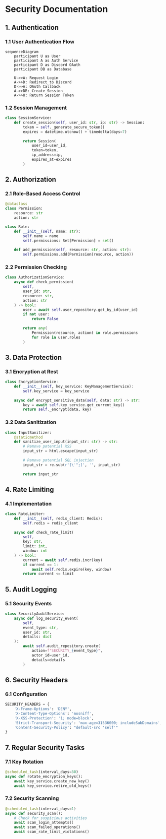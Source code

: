 # Security Documentation

## 1. Authentication

### 1.1 User Authentication Flow
```mermaid
sequenceDiagram
    participant U as User
    participant A as Auth Service
    participant D as Discord OAuth
    participant DB as Database
    
    U->>A: Request Login
    A->>D: Redirect to Discord
    D->>A: OAuth Callback
    A->>DB: Create Session
    A->>U: Return Session Token
```

### 1.2 Session Management
```python
class SessionService:
    def create_session(self, user_id: str, ip: str) -> Session:
        token = self._generate_secure_token()
        expires = datetime.utcnow() + timedelta(days=7)
        
        return Session(
            user_id=user_id,
            token=token,
            ip_address=ip,
            expires_at=expires
        )
```

## 2. Authorization

### 2.1 Role-Based Access Control
```python
@dataclass
class Permission:
    resource: str
    action: str

class Role:
    def __init__(self, name: str):
        self.name = name
        self.permissions: Set[Permission] = set()
    
    def add_permission(self, resource: str, action: str):
        self.permissions.add(Permission(resource, action))
```

### 2.2 Permission Checking
```python
class AuthorizationService:
    async def check_permission(
        self,
        user_id: str,
        resource: str,
        action: str
    ) -> bool:
        user = await self.user_repository.get_by_id(user_id)
        if not user:
            return False
        
        return any(
            Permission(resource, action) in role.permissions
            for role in user.roles
        )
```

## 3. Data Protection

### 3.1 Encryption at Rest
```python
class EncryptionService:
    def __init__(self, key_service: KeyManagementService):
        self.key_service = key_service
    
    async def encrypt_sensitive_data(self, data: str) -> str:
        key = await self.key_service.get_current_key()
        return self._encrypt(data, key)
```

### 3.2 Data Sanitization
```python
class InputSanitizer:
    @staticmethod
    def sanitize_user_input(input_str: str) -> str:
        # Remove potential XSS
        input_str = html.escape(input_str)
        
        # Remove potential SQL injection
        input_str = re.sub(r'[\'";]', '', input_str)
        
        return input_str
```

## 4. Rate Limiting

### 4.1 Implementation
```python
class RateLimiter:
    def __init__(self, redis_client: Redis):
        self.redis = redis_client
    
    async def check_rate_limit(
        self,
        key: str,
        limit: int,
        window: int
    ) -> bool:
        current = await self.redis.incr(key)
        if current == 1:
            await self.redis.expire(key, window)
        return current <= limit
```

## 5. Audit Logging

### 5.1 Security Events
```python
class SecurityAuditService:
    async def log_security_event(
        self,
        event_type: str,
        user_id: str,
        details: dict
    ):
        await self.audit_repository.create(
            action=f"SECURITY_{event_type}",
            actor_id=user_id,
            details=details
        )
```

## 6. Security Headers

### 6.1 Configuration
```python
SECURITY_HEADERS = {
    'X-Frame-Options': 'DENY',
    'X-Content-Type-Options': 'nosniff',
    'X-XSS-Protection': '1; mode=block',
    'Strict-Transport-Security': 'max-age=31536000; includeSubDomains',
    'Content-Security-Policy': "default-src 'self'"
}
```

## 7. Regular Security Tasks

### 7.1 Key Rotation
```python
@scheduled_task(interval_days=30)
async def rotate_encryption_keys():
    await key_service.create_new_key()
    await key_service.retire_old_keys()
```

### 7.2 Security Scanning
```python
@scheduled_task(interval_days=1)
async def security_scan():
    # Check for suspicious activities
    await scan_login_attempts()
    await scan_failed_operations()
    await scan_rate_limit_violations()
``` 